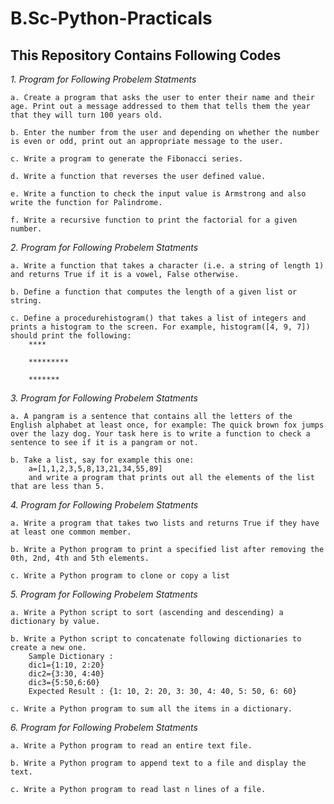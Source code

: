 # B.Sc-Python-Practicals

## This Repository Contains Following Codes

*1. Program for Following Probelem Statments*

	a. Create a program that asks the user to enter their name and their age. Print out a message addressed to them that tells them the year that they will turn 100 years old.
	
	b. Enter the number from the user and depending on whether the number is even or odd, print out an appropriate message to the user.
	
	c. Write a program to generate the Fibonacci series.

	d. Write a function that reverses the user defined value.

	e. Write a function to check the input value is Armstrong and also write the function for Palindrome.

	f. Write a recursive function to print the factorial for a given number.

*2. Program for Following Probelem Statments*
	
	a. Write a function that takes a character (i.e. a string of length 1) and returns True if it is a vowel, False otherwise.

	b. Define a function that computes the length of a given list or string. 

	c. Define a procedurehistogram() that takes a list of integers and prints a histogram to the screen. For example, histogram([4, 9, 7]) should print the following:
		****

		*********

		*******

*3. Program for Following Probelem Statments*

	a. A pangram is a sentence that contains all the letters of the English alphabet at least once, for example: The quick brown fox jumps over the lazy dog. Your task here is to write a function to check a sentence to see if it is a pangram or not.

	b. Take a list, say for example this one:
		a=[1,1,2,3,5,8,13,21,34,55,89]
		and write a program that prints out all the elements of the list that are less than 5.

*4. Program for Following Probelem Statments*
	
	a. Write a program that takes two lists and returns True if they have at least one common member.

	b. Write a Python program to print a specified list after removing the 0th, 2nd, 4th and 5th elements.

	c. Write a Python program to clone or copy a list

*5. Program for Following Probelem Statments*

	a. Write a Python script to sort (ascending and descending) a dictionary by value.

	b. Write a Python script to concatenate following dictionaries to create a new one.
		Sample Dictionary :
		dic1={1:10, 2:20}
		dic2={3:30, 4:40}
		dic3={5:50,6:60}
		Expected Result : {1: 10, 2: 20, 3: 30, 4: 40, 5: 50, 6: 60}
	
	c. Write a Python program to sum all the items in a dictionary.

*6. Program for Following Probelem Statments*
	
	a. Write a Python program to read an entire text file.

	b. Write a Python program to append text to a file and display the text.

	c. Write a Python program to read last n lines of a file.
